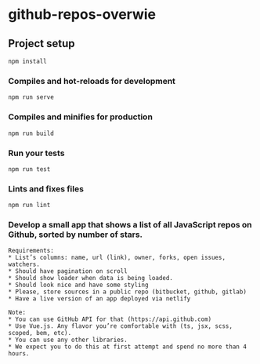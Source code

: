 # github-repos-overwie

## Project setup
```
npm install
```

### Compiles and hot-reloads for development
```
npm run serve
```

### Compiles and minifies for production
```
npm run build
```

### Run your tests
```
npm run test
```

### Lints and fixes files
```
npm run lint
```

### Develop a small app that shows a list of all JavaScript repos on Github, sorted by number of stars.
```
Requirements:
* List’s columns: name, url (link), owner, forks, open issues, watchers.
* Should have pagination on scroll
* Should show loader when data is being loaded.
* Should look nice and have some styling
* Please, store sources in a public repo (bitbucket, github, gitlab)
* Have a live version of an app deployed via netlify

Note:
* You can use GitHub API for that (https://api.github.com)
* Use Vue.js. Any flavor you’re comfortable with (ts, jsx, scss, scoped, bem, etc).
* You can use any other libraries.
* We expect you to do this at first attempt and spend no more than 4 hours.
